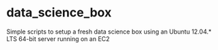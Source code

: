 data_science_box
================

Simple scripts to setup a fresh data science box using an Ubuntu 12.04.* LTS 64-bit server running on an EC2
